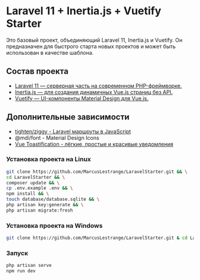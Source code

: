# Laravel 11 + Inertia.js + Vuetify Starter

Это базовый проект, объединяющий Laravel 11, Inertia.js и Vuetify. Он предназначен для быстрого старта новых проектов и может быть использован в качестве шаблона.

## Состав проекта
- [Laravel 11 — серверная часть на современном PHP-фреймворке.](https://laravel.su/docs/11.x/installation) 
- [Inertia.js — для создания динамичных Vue.js страниц без API.](https://inertiajs.com/) 
- [Vuetify — UI-компоненты Material Design для Vue.js.](https://vuetifyjs.com/en/)

## Дополнительные зависимости
- [tighten/ziggy - Laravel маршруты в JavaScript](https://github.com/tighten/ziggy)
- @mdi/font - Material Design Icons
- [Vue Toastification - лёгкие, простые и красивые уведомления](https://github.com/Maronato/vue-toastification)

### Установка проекта на Linux
```bash
git clone https://github.com/MarcusLestrange/LaravelStarter.git && \
cd LaravelStarter && \
composer update && \
cp .env.example .env && \
npm install && \
touch database/database.sqlite && \
php artisan key:generate && \
php artisan migrate:fresh
```

### Установка проекта на Windows
```bash
git clone https://github.com/MarcusLestrange/LaravelStarter.git & cd LaravelStarter & composer update & copy .env.example .env & npm install & type nul > database/database.sqlite & php artisan key:generate & php artisan migrate
```


### Запуск
```bash
php artisan serve
npm run dev
```
